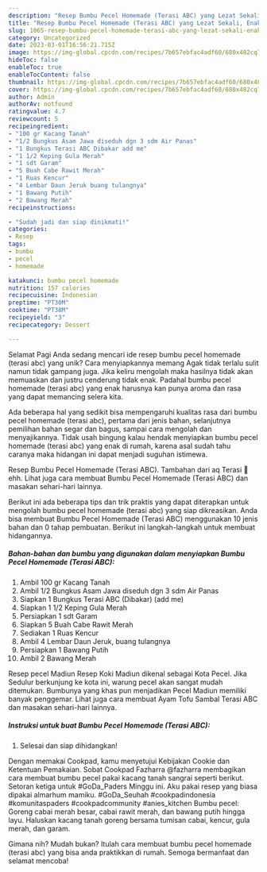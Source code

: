 ```yaml
---
description: "Resep Bumbu Pecel Homemade (Terasi ABC) yang Lezat Sekali, Enak"
title: "Resep Bumbu Pecel Homemade (Terasi ABC) yang Lezat Sekali, Enak"
slug: 1065-resep-bumbu-pecel-homemade-terasi-abc-yang-lezat-sekali-enak
category: Uncategorized
date: 2023-03-01T16:56:21.715Z
image: https://img-global.cpcdn.com/recipes/7b657ebfac4adf60/680x482cq70/bumbu-pecel-homemade-terasi-abc-foto-resep-utama.jpg
hideToc: false
enableToc: true
enableTocContent: false
thumbnail: https://img-global.cpcdn.com/recipes/7b657ebfac4adf60/680x482cq70/bumbu-pecel-homemade-terasi-abc-foto-resep-utama.jpg
cover: https://img-global.cpcdn.com/recipes/7b657ebfac4adf60/680x482cq70/bumbu-pecel-homemade-terasi-abc-foto-resep-utama.jpg
author: Admin
authorAv: notfound
ratingvalue: 4.7
reviewcount: 5
recipeingredient:
- "100 gr Kacang Tanah"
- "1/2 Bungkus Asam Jawa diseduh dgn 3 sdm Air Panas"
- "1 Bungkus Terasi ABC Dibakar add me"
- "1 1/2 Keping Gula Merah"
- "1 sdt Garam"
- "5 Buah Cabe Rawit Merah"
- "1 Ruas Kencur"
- "4 Lembar Daun Jeruk buang tulangnya"
- "1 Bawang Putih"
- "2 Bawang Merah"
recipeinstructions:

- "Sudah jadi dan siap dinikmati!"
categories:
- Resep
tags:
- bumbu
- pecel
- homemade

katakunci: bumbu pecel homemade 
nutrition: 157 calories
recipecuisine: Indonesian
preptime: "PT30M"
cooktime: "PT38M"
recipeyield: "3"
recipecategory: Dessert

---
```



Selamat Pagi Anda sedang mencari ide resep bumbu pecel homemade (terasi abc) yang unik? Cara menyiapkannya memang Agak tidak terlalu sulit namun tidak gampang juga. Jika keliru mengolah maka hasilnya tidak akan memuaskan dan justru cenderung tidak enak. Padahal bumbu pecel homemade (terasi abc) yang enak harusnya kan punya aroma dan rasa yang dapat memancing selera kita.


Ada beberapa hal yang sedikit bisa mempengaruhi kualitas rasa dari bumbu pecel homemade (terasi abc), pertama dari jenis bahan, selanjutnya pemilihan bahan segar dan bagus, sampai cara mengolah dan menyajikannya. Tidak usah bingung kalau hendak menyiapkan bumbu pecel homemade (terasi abc) yang enak di rumah, karena asal sudah tahu caranya maka hidangan ini dapat menjadi suguhan istimewa.

Resep Bumbu Pecel Homemade (Terasi ABC). Tambahan dari aq Terasi 🤤 ehh. Lihat juga cara membuat Bumbu Pecel Homemade (Terasi ABC) dan masakan sehari-hari lainnya.


Berikut ini ada beberapa tips dan trik praktis yang dapat diterapkan untuk mengolah bumbu pecel homemade (terasi abc) yang siap dikreasikan. Anda bisa membuat Bumbu Pecel Homemade (Terasi ABC) menggunakan 10 jenis bahan dan 0 tahap pembuatan. Berikut ini langkah-langkah untuk membuat hidangannya.

<!--inarticleads1-->

##### Bahan-bahan dan bumbu yang digunakan dalam menyiapkan Bumbu Pecel Homemade (Terasi ABC):

1. Ambil 100 gr Kacang Tanah
1. Ambil 1/2 Bungkus Asam Jawa diseduh dgn 3 sdm Air Panas
1. Siapkan 1 Bungkus Terasi ABC (Dibakar) (add me)
1. Siapkan 1 1/2 Keping Gula Merah
1. Persiapkan 1 sdt Garam
1. Siapkan 5 Buah Cabe Rawit Merah
1. Sediakan 1 Ruas Kencur
1. Ambil 4 Lembar Daun Jeruk, buang tulangnya
1. Persiapkan 1 Bawang Putih
1. Ambil 2 Bawang Merah


Resep pecel Madiun Resep Koki Madiun dikenal sebagai Kota Pecel. Jika Sedulur berkunjung ke kota ini, warung pecel akan sangat mudah ditemukan. Bumbunya yang khas pun menjadikan Pecel Madiun memiliki banyak penggemar. Lihat juga cara membuat Ayam Tofu Sambal Terasi ABC dan masakan sehari-hari lainnya. 

<!--inarticleads2-->

##### Instruksi untuk buat Bumbu Pecel Homemade (Terasi ABC):


1. Selesai dan siap dihidangkan!

Dengan memakai Cookpad, kamu menyetujui Kebijakan Cookie dan Ketentuan Pemakaian. Sobat Cookpad Fazharra @fazharra membagikan cara membuat bumbu pecel pakai kacang tanah sangrai seperti berikut. Setoran ketiga untuk #GoDa_Paders Minggu ini. Aku pakai resep yang biasa dipakai almarhum mamiku. #GoDa_Seuhah #cookpadindonesia #komunitaspaders #cookpadcommunity #anies_kitchen Bumbu pecel: Goreng cabai merah besar, cabai rawit merah, dan bawang putih hingga layu. Haluskan kacang tanah goreng bersama tumisan cabai, kencur, gula merah, dan garam. 

Gimana nih? Mudah bukan? Itulah cara membuat bumbu pecel homemade (terasi abc) yang bisa anda praktikkan di rumah. Semoga bermanfaat dan selamat mencoba!
